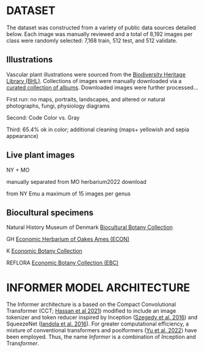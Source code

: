 # DATASET

The dataset was constructed from a variety of public data sources detailed below. Each image was manually reviewed and a total of 8,192 images per class were randomly selected: 7,168 train, 512 test, and 512 validate.


## Illustrations

Vascular plant illustrations were sourced from the [Biodiversity Heritage Library (BHL)](https://www.biodiversitylibrary.org/). Collections of images were manually downloaded via a [curated collection of albums](https://www.flickr.com/photos/biodivlibrary/albums). Downloaded images were further processed...

First run: no maps, portraits, landscapes, and altered or natural photographs, fungi, physiology diagrams

Second: Code Color vs. Gray

Third: 65.4% ok in color; additional cleaning (maps+ yellowish and sepia appearance)


## Live plant images

NY + MO

manually separated from MO herbarium2022 download

from NY Emu a maximum of 15 images per genus


## Biocultural specimens

Natural History Museum of Denmark [Biocultural Botany Collection](https://www.gbif.org/dataset/acf5050c-3a41-4345-a660-652cb9462379)

GH [Economic Herbarium of Oakes Ames (ECON)](https://huh.harvard.edu/pages/economic-herbarium-oakes-ames-econ) 

K [Economic Botany Collection](https://www.gbif.org/dataset/1d31211e-350e-492a-a597-34d24bbc1769)

REFLORA [Economic Botany Collection (EBC)](https://www.gbif.org/dataset/a71ae102-f65d-4bd5-9915-bb1a96d86c16)


# INFORMER MODEL ARCHITECTURE

The Informer architecture is a based on the Compact Convolutional Transformer (CCT; [Hassan et al 2021](https://arxiv.org/abs/2104.05704)) modified to include an image tokenizer and token reducer inspired by Inception ([Szegedy et al. 2016](https://arxiv.org/abs/1602.07261v2)) and SqueezeNet ([Iandola et al. 2016](https://arxiv.org/abs/1602.07360)). For greater computational efficiency, a mixture of conventional transformers and poolformers ([Yu et al. 2022](https://arxiv.org/abs/2111.11418)) have been employed. Thus, the name *Informer* is a combination of *In*ception and Trans*former*.
